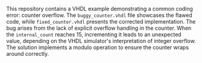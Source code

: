This repository contains a VHDL example demonstrating a common coding error: counter overflow.  The `buggy_counter.vhdl` file showcases the flawed code, while `fixed_counter.vhdl` presents the corrected implementation. The bug arises from the lack of explicit overflow handling in the counter. When the `internal_count` reaches 15, incrementing it leads to an unexpected value, depending on the VHDL simulator's interpretation of integer overflow.  The solution implements a modulo operation to ensure the counter wraps around correctly.
